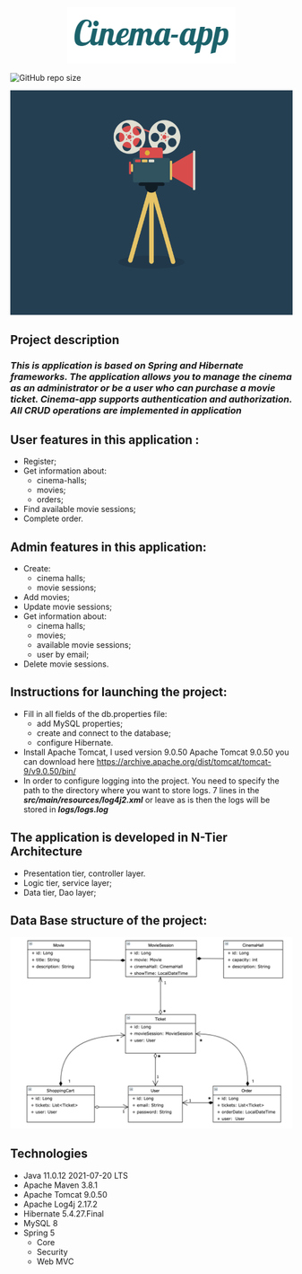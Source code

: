 <p align="center">
<img src="images/Cinema-app.png">
<p>

![GitHub repo size](https://img.shields.io/github/repo-size/vitalii-smahlenko/cinema-app)

<p align="center">
<img src="images/Cinema.gif" width="600" height="400">
<p>

Project description
-

### *This is application is based on Spring and Hibernate frameworks. The application allows you to manage the cinema as an administrator or be a user who can purchase a movie ticket. Cinema-app supports authentication and authorization. All CRUD operations are implemented in application*


## User features in this application :

- Register;
- Get information about:
  - cinema-halls;
  - movies; 
  - orders; 
- Find available movie sessions; 
- Complete order.

## Admin features in this application:

- Create: 
  - cinema halls;
  - movie sessions;
- Add movies;
- Update movie sessions;
- Get information about:
  - cinema halls;
  - movies;
  - available movie sessions;
  - user by email;
- Delete movie sessions.

## Instructions for launching the project:

- Fill in all fields of the db.properties file:
  - add MySQL properties;
  - create and connect to the database;
  - configure Hibernate.
- Install Apache Tomcat, I used version 9.0.50
  Apache Tomcat 9.0.50 you can download here https://archive.apache.org/dist/tomcat/tomcat-9/v9.0.50/bin/
- In order to configure logging into the project. You need to specify the path to the directory
  where you want to store logs. 7 lines in the ***src/main/resources/log4j2.xml*** or leave as is then the logs will be stored in ***logs/logs.log***

## The application is developed in N-Tier Architecture 

- Presentation tier, controller layer. 
- Logic tier, service layer;
- Data tier, Dao layer;

## Data Base structure of the project:

<p align="center">
<img src="images/DB-structure.png">
<p>

## Technologies

- Java 11.0.12 2021-07-20 LTS
- Apache Maven 3.8.1
- Apache Tomcat 9.0.50
- Apache Log4j 2.17.2
- Hibernate 5.4.27.Final
- MySQL 8
- Spring 5 
  - Core
  - Security
  - Web MVC
